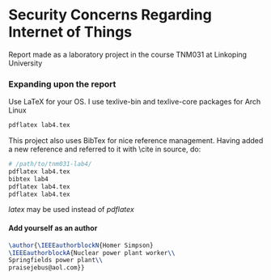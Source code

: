 # Security Concerns Regarding Internet of Things
Report made as a laboratory project in the course TNM031 at Linkoping University

### Expanding upon the report
Use LaTeX for your OS. I use texlive-bin and texlive-core packages for Arch Linux

```bash
pdflatex lab4.tex
```

This project also uses BibTex for nice reference management. Having added a new reference and referred to it with \cite in source, do:

```bash
# /path/to/tnm031-lab4/
pdflatex lab4.tex
bibtex lab4
pdflatex lab4.tex
pdflatex lab4.tex
```

*latex* may be used instead of *pdflatex*

#### Add yourself as an author
```latex
\author{\IEEEauthorblockN{Homer Simpson}
\IEEEauthorblockA{Nuclear power plant worker\\
Springfields power plant\\
praisejebus@aol.com}}
```

